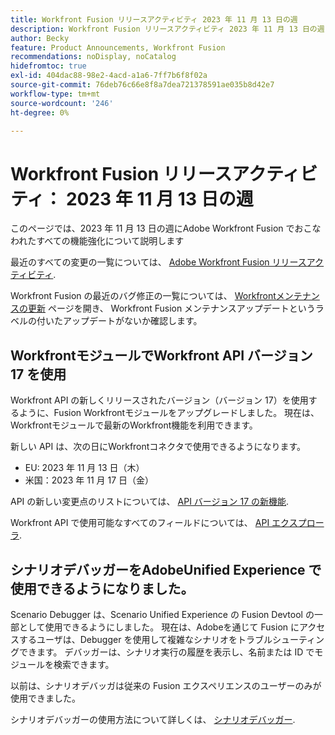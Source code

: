 ```yaml
---
title: Workfront Fusion リリースアクティビティ 2023 年 11 月 13 日の週
description: Workfront Fusion リリースアクティビティ 2023 年 11 月 13 日の週
author: Becky
feature: Product Announcements, Workfront Fusion
recommendations: noDisplay, noCatalog
hidefromtoc: true
exl-id: 404dac88-98e2-4acd-a1a6-7ff7b6f8f02a
source-git-commit: 76deb76c66e8f8a7dea721378591ae035b8d42e7
workflow-type: tm+mt
source-wordcount: '246'
ht-degree: 0%

---
```


# Workfront Fusion リリースアクティビティ： 2023 年 11 月 13 日の週

このページでは、2023 年 11 月 13 日の週にAdobe Workfront Fusion でおこなわれたすべての機能強化について説明します

最近のすべての変更の一覧については、 [Adobe Workfront Fusion リリースアクティビティ](../../../product-announcements/product-releases/fusion-release-activity/fusion-release-activity.md).

Workfront Fusion の最近のバグ修正の一覧については、 [Workfrontメンテナンスの更新](https://experienceleague.adobe.com/docs/workfront-known-issues/releases/current-updates.html) ページを開き、 Workfront Fusion メンテナンスアップデートというラベルの付いたアップデートがないか確認します。

## WorkfrontモジュールでWorkfront API バージョン 17 を使用

Workfront API の新しくリリースされたバージョン（バージョン 17）を使用するように、Fusion Workfrontモジュールをアップグレードしました。 現在は、Workfrontモジュールで最新のWorkfront機能を利用できます。

新しい API は、次の日にWorkfrontコネクタで使用できるようになります。

* EU: 2023 年 11 月 13 日（木）
* 米国：2023 年 11 月 17 日（金）

API の新しい変更点のリストについては、 [API バージョン 17 の新機能](/help/quicksilver/wf-api/api/new-api-version-17.md).

Workfront API で使用可能なすべてのフィールドについては、 [API エクスプローラ](https://developer.adobe.com/workfront/api-explorer).

## シナリオデバッガーをAdobeUnified Experience で使用できるようになりました。

Scenario Debugger は、Scenario Unified Experience の Fusion Devtool の一部として使用できるようにしました。 現在は、Adobeを通じて Fusion にアクセスするユーザは、Debugger を使用して複雑なシナリオをトラブルシューティングできます。 デバッガーは、シナリオ実行の履歴を表示し、名前または ID でモジュールを検索できます。

以前は、シナリオデバッガは従来の Fusion エクスペリエンスのユーザーのみが使用できました。

シナリオデバッガーの使用方法について詳しくは、 [シナリオデバッガー](/help/quicksilver/workfront-fusion/scenarios/debug-scenarios-with-dev-tool.md#scenario-debugger).
